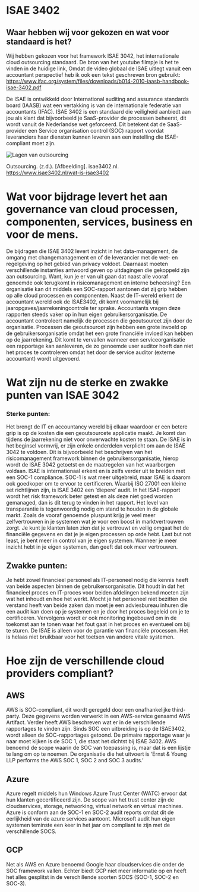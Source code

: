 # ISAE 3402
## Waar hebben wij voor gekozen en wat voor standaard is het?
Wij hebben gekozen voor het framework ISAE 3042, het internationale cloud outsourcing standaard. De bron van het youtube filmpje is het te vinden in de huidige link, Omdat de video globaal de ISAE uitlegt vanuit een accountant perspectief heb ik ook een tekst geschreven bron gebruikt: https://www.ifac.org/system/files/downloads/b014-2010-iaasb-handbook-isae-3402.pdf 

De ISAE is ontwikkeld door International auditing and assurance standards board (IAASB) wat een vertakking is van de internationale federatie van accountants (IFAC). ISAE 3402 is een standaard die veiligheid aanbiedt aan jou als klant dat bijvoorbeeld je SaaS-provider de processen beheerst, dit wordt vanuit de Nederlandse wet geforceerd. Dit betekent dat de SaaS-provider een Service organisation control (SOC) rapport voordat leveranciers haar diensten kunnen leveren aan een instelling die ISAE-compliant moet zijn.

![Lagen van outsourcing](https://www.isae3402.nl/sites/default/files/ISAE_3402_outsourcing_0.jpg)

Outsourcing. (z.d.). [Afbeelding]. isae3402.nl. https://www.isae3402.nl/wat-is-isae3402

# Wat voor bijdrage levert het aan governance van cloud processen, componenten, services, business en voor de mens.

De bijdragen die ISAE 3402 levert inzicht in het data-management, de omgang met changemanagement en of de leverancier met de wet- en regelgeving op het gebied van privacy voldoet. Daarnaast moeten verschillende instanties antwoord geven op uitdagingen die gekoppeld zijn aan outsourcing. Want, kun je er van uit gaan dat naast alle vooraf genoemde ook terugkomt in risicomanagement en interne beheersing?  Een organisatie kan dit middels een SOC-rapport aantonen dat zij grip hebben op alle cloud processen en componenten.
Naast de IT-wereld erkent de accountant wereld ook de ISAE3402, dit komt voornamelijk bij jaaropgaves/jaarrekeningcontrole ter sprake. Accountants vragen deze rapporten steeds vaker op in hun eigen gebruikersorganisatie. De accountant controleert namelijk de processen die geoutsourcet zijn door de organisatie. Processen die geoutsourcet zijn hebben een grote invoeld op de gebruikersorganisatie omdat het een grote financiële invloed kan hebben op de jaarrekening. Dit komt te vervallen wanneer een serviceorganisatie een rapportage kan aanleveren, de zo genoemde user auditor hoeft dan niet het proces te controleren omdat het door de service auditor (externe accountant) wordt uitgevoerd.

# Wat zijn nu de sterke en zwakke punten van ISAE 3042 
### Sterke punten:

Het brengt de IT en accountancy wereld bij elkaar waardoor er een betere grip is op de kosten die een geoutsourcete applicatie maakt. Je komt dan tijdens de jaarrekening niet voor onverwachte kosten te staan.
De ISAE is in het beginsel vormvrij, er zijn enkele onderdelen verplicht om aan de ISAE 3042 te voldoen. Dit is bijvoorbeeld het beschrijven van het risicomanagement framework binnen de gebruikersorganisatie, hierop wordt de ISAE 3042 getoetst en de maatregelen van het waarborgen voldaan.
ISAE is internationaal erkent en is zelfs verder uit te breiden met een SOC-1 compliance. SOC-1 is wat meer uitgebreid, maar ISAE is daarom ook goedkoper om te ervoor te certificeren.
Waarbij ISO 27001 een kleine set richtlijnen zijn, is ISAE 3402 een ‘diepere’ audit. In het ISAE-rapport wordt het risk framework beter getest en als deze niet goed worden gemanaged, dan is dit terug te vinden in het rapport. Het level van transparantie is tegenwoordig nodig om stand te houden in de globale markt.
Zoals de vooraf genoemde pluspunt krijg je veel meer zelfvertrouwen in je systemen wat je voor een boost in marktvertrouwen zorgt. Je kunt je klanten laten zien dat je vertrouwt en veilig omgaat het de financiële gegevens en dat je je eigen processen op orde hebt.
Last but not least, je bent meer in control van je eigen systemen. Wanneer je meer inzicht hebt in je eigen systemen, dan geeft dat ook meer vertrouwen.

## Zwakke punten:

Je hebt zowel financieel personeel als IT-personeel nodig die kennis heeft van beide aspecten binnen de gebruikersorganisatie. Dit houdt in dat het financieel proces en IT-proces voor beiden afdelingen bekend moeten zijn wat het inhoudt en hoe het werkt. 
Mocht je het personeel niet bezitten die verstand heeft van beide zaken dan moet je een adviesbureau inhuren die een audit kan doen op je systemen en je door het proces begeleid om je te certificeren. Vervolgens wordt er ook monitoring ingebouwd om in de toekomst aan te tonen waar het fout gaat in het proces en eventueel om bij te sturen. 
De ISAE is alleen voor de garantie van financiële processen. Het is helaas niet bruikbaar voor het toetsen van andere vitale systemen.

# Hoe zijn de verschillende cloud providers compliant?
## AWS

AWS is SOC-compliant, dit wordt geregeld door een onafhankelijke third-party. Deze gegevens worden verwerkt in een AWS-service genaamd AWS Artifact. Verder heeft AWS beschreven wat er in de verschillende rapportages te vinden zijn. Sinds SOC een uitbreiding is op de ISAE3402, wordt alleen de SOC-rapportages getoond. De primaire rapportage waar je naar moet kijken is de SOC 1, die staat het dichtst bij ISAE 3402. AWS benoemd de scope waarin de SOC van toepassing is, maar dat is een lijstje te lang om op te noemen. De organisatie die het uitvoert is ‘Ernst & Young LLP performs the AWS SOC 1, SOC 2 and SOC 3 audits.’

## Azure

Azure regelt middels hun Windows Azure Trust Center (WATC) ervoor dat hun klanten gecertificeerd zijn. De scope van het trust center zijn de cloudservices, storage, networking, virtual network en virtual machines. Azure is conform aan de SOC-1 en SOC-2 audit reports omdat dit de eerlijkheid van de azure services aantoont. 
Microsoft audit hun eigen systemen teminste een keer in het jaar om compliant te zijn met de verschillende SOCS.
## GCP

Net als AWS en Azure benoemd Google haar cloudservices die onder de SOC framework vallen. Echter biedt GCP niet meer informatie op en heeft het alles gesplitst in de verschillende soorten SOCS (SOC-1, SOC-2 en SOC-3).

